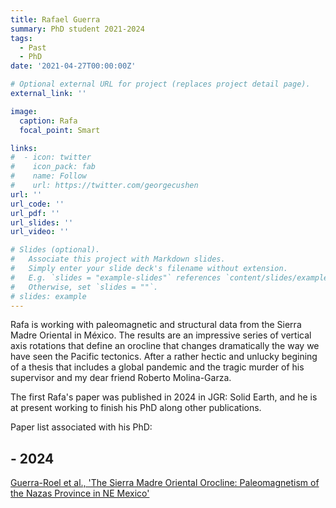 ```yaml
---
title: Rafael Guerra
summary: PhD student 2021-2024
tags:
  - Past
  - PhD
date: '2021-04-27T00:00:00Z'

# Optional external URL for project (replaces project detail page).
external_link: ''

image:
  caption: Rafa
  focal_point: Smart

links:
#  - icon: twitter
#    icon_pack: fab
#    name: Follow
#    url: https://twitter.com/georgecushen
url: ''
url_code: ''
url_pdf: ''
url_slides: ''
url_video: ''

# Slides (optional).
#   Associate this project with Markdown slides.
#   Simply enter your slide deck's filename without extension.
#   E.g. `slides = "example-slides"` references `content/slides/example-slides.md`.
#   Otherwise, set `slides = ""`.
# slides: example
---
```


Rafa is working with paleomagnetic and structural data from the Sierra Madre Oriental in México. The results are an impressive series of vertical axis rotations that define an orocline that changes dramatically the way we have seen the Pacific tectonics. After a rather hectic and unlucky begining of a thesis that includes a global pandemic and the tragic murder of his supervisor and my dear friend Roberto Molina-Garza.

The first Rafa's paper was published in 2024 in JGR: Solid Earth, and he is at present working to finish his PhD along other publications.

Paper list associated with his PhD:
## - 2024
[Guerra-Roel et al., 'The Sierra Madre Oriental Orocline: Paleomagnetism of the Nazas Province in NE Mexico'
](/publication/2024-guerra-roel-jgr/)